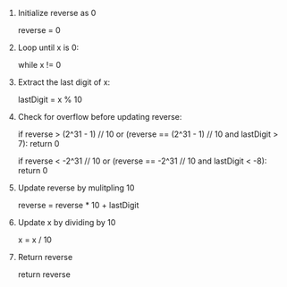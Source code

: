 1. Initialize reverse as 0

    reverse = 0

2. Loop until x is 0:

    while x != 0

3. Extract the last digit of x:

    lastDigit = x % 10

4. Check for overflow before updating reverse:

    if reverse > (2^31 - 1) // 10 or (reverse == (2^31 - 1) // 10 and lastDigit > 7):
        return 0
        
    if reverse < -2^31 // 10 or (reverse == -2^31 // 10 and lastDigit < -8):
    return 0

5. Update reverse by mulitpling 10

    reverse = reverse * 10 + lastDigit

6. Update x by dividing by 10

    x = x / 10

7. Return reverse

    return reverse 